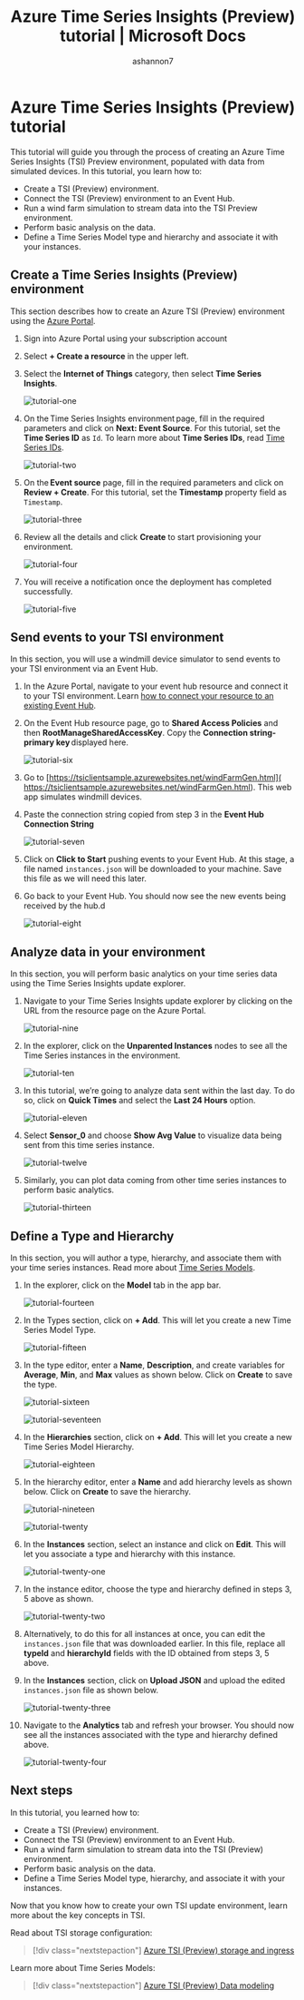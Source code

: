 ﻿---
title: Azure Time Series Insights (Preview) tutorial | Microsoft Docs
description: Learn about Azure Time Series Insights (Preview)
author: ashannon7
ms.author: anshan
ms.workload: big-data
manager: cshankar
ms.service: time-series-insights
services: time-series-insights
ms.topic: tutorial
ms.date: 11/26/2018
---

# Azure Time Series Insights (Preview) tutorial

This tutorial will guide you through the process of creating an Azure Time Series Insights (TSI) Preview environment, populated with data from simulated devices. In this tutorial, you learn how to:

* Create a TSI (Preview) environment.
* Connect the TSI (Preview) environment to an Event Hub.
* Run a wind farm simulation to stream data into the TSI Preview environment.
* Perform basic analysis on the data.
* Define a Time Series Model type and hierarchy and associate it with your instances.

## Create a Time Series Insights (Preview) environment

This section describes how to create an Azure TSI (Preview) environment using the [Azure Portal](https://portal.azure.com/).

1. Sign into Azure Portal using your subscription account
1. Select **+ Create a resource** in the upper left.
1. Select the **Internet of Things** category, then select **Time Series Insights**.

   ![tutorial-one][1]

1. On the Time Series Insights environment page, fill in the required parameters and click on **Next: Event Source**. For this tutorial, set the **Time Series ID** as `Id`. To learn more about **Time Series IDs**, read [Time Series IDs](./time-series-insights-update-how-to-id.md).

   ![tutorial-two][2]

1. On the **Event source** page, fill in the required parameters and click on **Review + Create**. For this tutorial, set the **Timestamp** property field as `Timestamp`.

   ![tutorial-three][3]

1. Review all the details and click **Create** to start provisioning your environment.

   ![tutorial-four][4]

1. You will receive a notification once the deployment has completed successfully.

   ![tutorial-five][5]

## Send events to your TSI environment

In this section, you will use a windmill device simulator to send events to your TSI environment via an Event Hub.

  1. In the Azure Portal, navigate to your event hub resource and connect it to your TSI environment. Learn [how to connect your resource to an existing Event Hub](./time-series-insights-how-to-add-an-event-source-eventhub.md).

  1. On the Event Hub resource page, go to **Shared Access Policies** and then **RootManageSharedAccessKey**. Copy the **Connection string-primary key** displayed here.

      ![tutorial-six][6]

  1. Go to [https://tsiclientsample.azurewebsites.net/windFarmGen.html]( https://tsiclientsample.azurewebsites.net/windFarmGen.html). This web app simulates windmill devices.
  1. Paste the connection string copied from step 3 in the **Event Hub Connection String**

      ![tutorial-seven][7]

  1. Click on **Click to Start** pushing events to your Event Hub. At this stage, a file named `instances.json` will be downloaded to your machine. Save this file as we will need this later.

  1. Go back to your Event Hub. You should now see the new events being received by the hub.d

      ![tutorial-eight][8]

## Analyze data in your environment

In this section, you will perform basic analytics on your time series data using the Time Series Insights update explorer.

  1. Navigate to your Time Series Insights update explorer by clicking on the URL from the resource page on the Azure Portal.

      ![tutorial-nine][9]

  1. In the explorer, click on the **Unparented Instances** nodes to see all the Time Series instances in the environment.

      ![tutorial-ten][10]

  1. In this tutorial, we’re going to analyze data sent within the last day. To do so, click on **Quick Times** and select the **Last 24 Hours** option.

      ![tutorial-eleven][11]

  1. Select **Sensor_0** and choose **Show Avg Value** to visualize data being sent from this time series instance.

      ![tutorial-twelve][12]

  1. Similarly, you can plot data coming from other time series instances to perform basic analytics.

      ![tutorial-thirteen][13]

## Define a Type and Hierarchy

In this section, you will author a type, hierarchy, and associate them with your time series instances. Read more about [Time Series Models](./time-series-insights-update-tsm.md).

  1. In the explorer, click on the **Model** tab in the app bar.

      ![tutorial-fourteen][14]

  1. In the Types section, click on **+ Add**. This will let you create a new Time Series Model Type.

      ![tutorial-fifteen][15]

  1. In the type editor, enter a **Name**, **Description**, and create variables for **Average**, **Min**, and **Max** values as shown below. Click on **Create** to save the type.

      ![tutorial-sixteen][16]

      ![tutorial-seventeen][17]

  1. In the **Hierarchies** section, click on **+ Add**. This will let you create a new Time Series Model Hierarchy.

     ![tutorial-eighteen][18]

  1. In the hierarchy editor, enter a **Name** and add hierarchy levels as shown below. Click on **Create** to save the hierarchy.

     ![tutorial-nineteen][19]

     ![tutorial-twenty][20]

  1. In the **Instances** section, select an instance and click on **Edit**. This will let you associate a type and hierarchy with this instance.

     ![tutorial-twenty-one][21]

  1. In the instance editor, choose the type and hierarchy defined in steps 3, 5 above as shown.

     ![tutorial-twenty-two][22]

  1. Alternatively, to do this for all instances at once, you can edit the `instances.json` file that was downloaded earlier. In this file, replace all **typeId** and **hierarchyId** fields with the ID obtained from steps 3, 5 above.

  1. In the **Instances** section, click on **Upload JSON** and upload the edited `instances.json` file as shown below.

     ![tutorial-twenty-three][23]

  1. Navigate to the **Analytics** tab and refresh your browser. You should now see all the instances associated with the type and hierarchy defined above.

     ![tutorial-twenty-four][24]

## Next steps

In this tutorial, you learned how to:  

* Create a TSI (Preview) environment.
* Connect the TSI (Preview) environment to an Event Hub.
* Run a wind farm simulation to stream data into the TSI (Preview) environment.
* Perform basic analysis on the data.
* Define a Time Series Model type, hierarchy, and associate it with your instances.

Now that you know how to create your own TSI update environment, learn more about the key concepts in TSI.

Read about TSI storage configuration:

> [!div class="nextstepaction"]
> [Azure TSI (Preview) storage and ingress](./time-series-insights-update-storage-ingress.md)

Learn more about Time Series Models:

> [!div class="nextstepaction"]
> [Azure TSI (Preview) Data modeling](./time-series-insights-update-tsm.md)

<!-- Images -->
[1]: media/v2-update-provision/tutorial-one.png
[2]: media/v2-update-provision/tutorial-two.png
[3]: media/v2-update-provision/tutorial-three.png
[4]: media/v2-update-provision/tutorial-four.png
[5]: media/v2-update-provision/tutorial-five.png
[6]: media/v2-update-provision/tutorial-six.png
[7]: media/v2-update-provision/tutorial-seven.png
[8]: media/v2-update-provision/tutorial-eight.png
[9]: media/v2-update-provision/tutorial-nine.png
[10]: media/v2-update-provision/tutorial-ten.png
[11]: media/v2-update-provision/tutorial-eleven.png
[12]: media/v2-update-provision/tutorial-twelve.png
[13]: media/v2-update-provision/tutorial-thirteen.png
[14]: media/v2-update-provision/tutorial-fourteen.png
[15]: media/v2-update-provision/tutorial-fifteen.png
[16]: media/v2-update-provision/tutorial-sixteen.png
[17]: media/v2-update-provision/tutorial-seventeen.png
[18]: media/v2-update-provision/tutorial-eighteen.png
[19]: media/v2-update-provision/tutorial-nineteen.png
[20]: media/v2-update-provision/tutorial-twenty.png
[21]: media/v2-update-provision/tutorial-twenty-one.png
[22]: media/v2-update-provision/tutorial-twenty-two.png
[23]: media/v2-update-provision/tutorial-twenty-three.png
[24]: media/v2-update-provision/tutorial-twenty-four.png